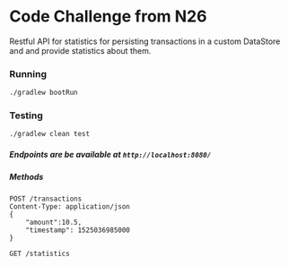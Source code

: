 # Code Challenge from N26
Restful API for statistics for persisting transactions in a custom DataStore 
and and provide statistics about them.

### Running

```zsh
./gradlew bootRun
```

### Testing

```zsh
./gradlew clean test
```

##### Endpoints are be available at `http://localhost:8080/`

##### Methods

```http
POST /transactions
Content-Type: application/json
{
    "amount":10.5,
    "timestamp": 1525036985000
}
```

```http
GET /statistics
```

